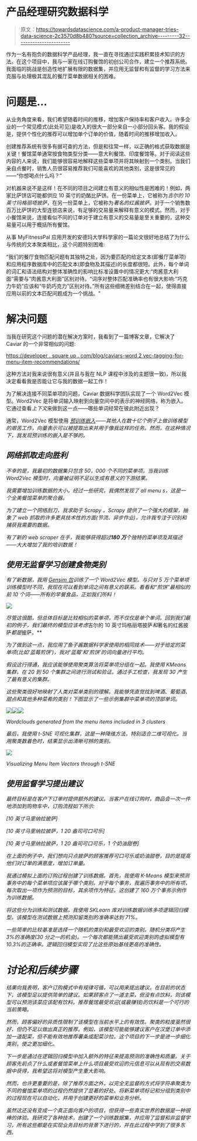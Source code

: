 # 产品经理研究数据科学

> 原文：<https://towardsdatascience.com/a-product-manager-tries-data-science-2c3570d8b480?source=collection_archive---------32----------------------->

作为一名有抱负的数据科学产品经理，我一直在寻找通过实践积累技术知识的方法。在这个项目中，我与一家在线订购餐馆的初创公司合作，建立一个推荐系统。我面临的挑战是创造性地扩展有限的数据集，并应用无监督和有监督的学习方法来克服与处理极其混乱的餐厅菜单数据相关的困难。

# 问题是…

从业务角度来看，我们希望随着时间的推移，增加客户保持率和客户收入。许多企业的一个常见模式(此处可见)是收入的很大一部分来自一小部分回头客。我的假设是，提供个性化的推荐可以增加单个订单的价值，随着时间的推移增加收入。

创建推荐系统有很多有据可查的方法，但是和往常一样，以正确的格式获取数据是关键！餐馆菜单通常按食物类型分类——意大利餐馆、印度餐馆等。对于阅读这些内容的人来说，我们能够很容易地解释这些菜单项并将其映射到一个类别。当我们亲自点餐时，销售人员很容易推荐我们可能喜欢的其他类别，这是很常见的——“你想喝点什么吗？”

对机器来说不是这样！在不同的项目之间建立有意义的相似性是困难的！例如，两家比萨饼店可能都供应 10 英寸的奶酪比萨饼。在一份菜单上，它被称为*吉尔的 10 英寸玛格丽塔披萨*，在另一份菜单上，它被称为*著名的红酱披萨*。对于一个销售数百万比萨饼的大型连锁店来说，有足够的交易量来解释有意义的模式。然而，对于小餐馆来说，连接看似不同的订单对于建立有意义的交易量是至关重要的，这种交易量可以用于概括所有餐馆。

从事 MyFitnessPal 应用开发的安德玛大学科学家的一篇论文很好地总结了为什么与传统的文本聚类相比，这个问题特别困难:

“我们的餐厅食物匹配问题有其独特之处，因为要匹配的给定文本(即餐厅菜单项)和应用程序数据库中的匹配文本(即食物及其描述)的长度都很短。此外，每个单词的词汇和语法结构对整体准确性的影响比标准设置中的情况更大:“肉酱意大利面”需要与“肉酱意大利面”区别对待。“词序对整体匹配准确率也有很大影响:“巧克力牛奶”应该和“牛奶巧克力”区别对待。”所有这些细微差别结合在一起，使得直接应用以前的文本匹配问题成为一个挑战。"

# 解决问题

当我在研究这个问题的潜在解决方案时，我看到了一篇博客文章，它解决了 Caviar 的一个非常相似的问题:

[https://developer . square up . com/blog/caviars-word 2 vec-tagging-for-menu-item-recommendations/](https://developer.squareup.com/blog/caviars-word2vec-tagging-for-menu-item-recommendations/)

这种方法对我来说很有意义(并且与我在 NLP 课程中涉及的主题很一致)，所以我决定看看我是否能让它与我的数据一起工作！

为了解决连接不同菜单项的问题，Caviar 数据科学团队实现了一个 Word2Vec 模型。Word2Vec 是将单词输入映射到向量空间中的表示的神经网络，称为嵌入。它通过查看*上下文*来做到这一点——哪些单词经常在彼此附近出现？

通常，Word2Vec 模型使用 [*预训练嵌入*](https://code.google.com/archive/p/word2vec/)*——其他人在数十亿个例子上做训练模型的艰苦工作，向量表示可以被提取出来并用于像我这样的任务。然而，在这种情况下，我发现预训练的嵌入是不够的。*

## *网络抓取走向胜利*

*不幸的是，我最初的数据集只包含 50，000 个不同的菜单项。当我训练 Word2Vec 模型时，向量被证明不足以生成有意义的下游结果。*

*我需要增加训练数据的大小。经过一些研究，我偶然发现了 all menu s，这是一个全美餐馆菜单的聚合器。*

*为了建立一个网络刮刀，我求助于 Scrapy 。Scrapy 提供了一个强大的框架，抽象了 web 抓取的许多更具技术性的方面(节流、异步作业)，允许我专注于识别和捕获我需要的数据。*

*有了新的 web scraper 在手，我能够获得超过**180 万**个独特的菜单项及其描述——大大增加了我的培训数据！*

## *使用无监督学习创建食物类别*

*有了新数据，我用 [Gensim 包](https://radimrehurek.com/gensim/)训练了一个 Word2Vec 模型。与只对 5 万个菜单项训练模型时不同，我现在可以看到单词之间有意义的联系。看看和“煎饼”最相似的前 10 个词——所有的早餐食品，正如我们所料！*

*![](img/0994f7a9f17828f0f79f2d867db8bd5f.png)*

*尽管这很酷，但总体目标是比较相似的菜单项，而不仅仅是单个单词。回到我们最初的例子，我们最终的模型应该考虑*吉尔的 10 英寸玛格丽塔披萨*和*著名的红酱披萨*都是*披萨。**

*为了做到这一点，我应用了鱼子酱数据科学家使用的相同技术——对于给定的菜单项(比如‘蓝莓煎饼’)，我对‘蓝莓’和‘煎饼’的词向量进行平均。*

*假设这行得通，我应该能够使用聚类算法将菜单项分组在一起。我使用 KMeans 集群，在 20 到 50 个集群之间进行测试和验证。通过手工检查，我发现 30 产生了最有意义的集群。*

*这些聚类很好地映射了人类对菜单类别的理解。我能够凭直觉找到啤酒、葡萄酒、甜点和其他多种菜肴的类别！下图显示了一些示例集群中菜单项的顶部单词。*

*![](img/46d623a144dfc4b433a89fee31ddd6ce.png)**![](img/bef55fc3e0e16965bdee0afad64db6e2.png)**![](img/a54a9005cef5656fc927412b8c49d941.png)*

*Wordclouds generated from the menu items included in 3 clusters*

*最后，我使用 t-SNE 可视化集群，这是一种降维方法，特别适合二维可视化。当用聚类数着色时，结果显示出清晰可辨的类别。*

*![](img/ffb777046556fd4c82389f985239ff45.png)*

*Visualizing Menu Item Vectors through t-SNE*

## *使用监督学习提出建议*

*最终目标是在客户下订单时提供额外的建议。当客户在线订购时，商品会一次一件地添加到购物车中，订购流程如下所示:*

*[10 英寸马里纳拉披萨]*

*[10 英寸马里纳拉披萨，1 20 盎司可口可乐]*

*[10 英寸马里纳拉披萨，1 20 盎司可口可乐，1 个奶油甜卷]*

*在上面的例子中，我们想向只点披萨的顾客推荐可口可乐或奶油甜卷，目的是提高他们对订单的满意度，增加订单量。*

*我通过模拟上面的订购过程创建了训练数据。首先，我使用 K-Means 模型来预测事务中的每个菜单项应该属于哪个类别。对于每个事务，我遍历事务中的所有项，每次取出一项作为预测的目标，其余项作为特征。这创建了 160 万个事务示例作为训练数据。*

*将这些分为训练和测试数据，我使用 SKLearn 库对训练数据训练多项逻辑回归模型。该模型在测试数据上预测扣留类别的准确率达到 71%。*

*一些简单的比较基准是选择一个随机的类别和最受欢迎的类别。随机分类将产生 3%的准确度(30 分之一的机会)。一个每次都能猜出最受欢迎类别的虚拟模型有 10.3%的正确率。逻辑回归模型实现了比这些原始基线更高的准确性。*

# *讨论和后续步骤*

*结果向我表明，客户订购模式中有规律可循，可以用来提出建议。在目前的状态下，该模型足以提供简单的建议。如果顾客点了一道主菜，但没有点饮料，则该模型可以预测该菜应该配有饮料。推荐餐馆最受欢迎(或最赚钱)的饮料是一个可行的当前策略。*

*然而，顾客偏好的异质性限制了该模型在当前水平上的有效性。聚类的粒度虽然很好，但仍不足以做出真正的推荐。例如，该模型可能能够建议客户在汉堡订单中添加一道配菜，但不能有效地推荐薯条或配菜沙拉。这个项目的下一步是进一步细化类别，使之更加细化。*

*下一步是通过在逻辑回归模型中加入额外的特征来提高预测的准确性和质量。关于顾客先前点了什么或者餐馆菜单上什么项目最受欢迎的元信息可以从现有的交易数据中获得，我希望这将对模型产生重大影响。*

*然而，也许更重要的是，除了推荐方面之外，以完全无监督的方式将字符串聚类为不同的餐馆菜单项的过程仍然提供了显著的好处。将新菜单项标记和分组到类别中的过程现在可以自动化，并用于创建更好的菜单和业务分析。*

*虽然这还没有变成一个真正面向客户的项目，但获得一些真实世界的数据是一种很棒的体验。我研究了各种技术，创建了一个训练数据集，并应用了监督和非监督学习，所有这些都是在实现业务目标的背景下进行的，并在此过程中学到了很多东西。*